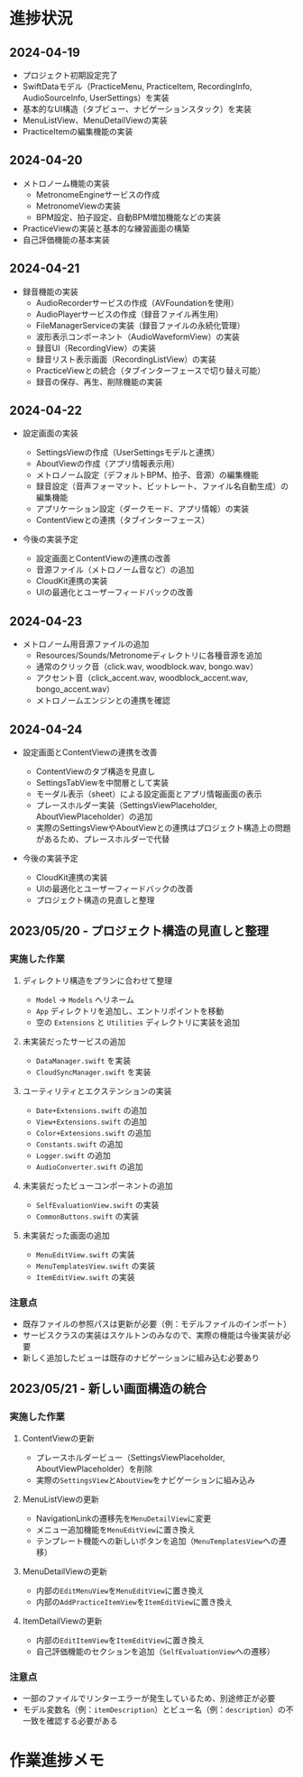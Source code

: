 # 進捗状況

## 2024-04-19

- プロジェクト初期設定完了
- SwiftDataモデル（PracticeMenu, PracticeItem, RecordingInfo, AudioSourceInfo, UserSettings）を実装
- 基本的なUI構造（タブビュー、ナビゲーションスタック）を実装
- MenuListView、MenuDetailViewの実装
- PracticeItemの編集機能の実装

## 2024-04-20

- メトロノーム機能の実装
  - MetronomeEngineサービスの作成
  - MetronomeViewの実装
  - BPM設定、拍子設定、自動BPM増加機能などの実装
- PracticeViewの実装と基本的な練習画面の構築
- 自己評価機能の基本実装

## 2024-04-21

- 録音機能の実装
  - AudioRecorderサービスの作成（AVFoundationを使用）
  - AudioPlayerサービスの作成（録音ファイル再生用）
  - FileManagerServiceの実装（録音ファイルの永続化管理）
  - 波形表示コンポーネント（AudioWaveformView）の実装
  - 録音UI（RecordingView）の実装
  - 録音リスト表示画面（RecordingListView）の実装
  - PracticeViewとの統合（タブインターフェースで切り替え可能）
  - 録音の保存、再生、削除機能の実装

## 2024-04-22

- 設定画面の実装
  - SettingsViewの作成（UserSettingsモデルと連携）
  - AboutViewの作成（アプリ情報表示用）
  - メトロノーム設定（デフォルトBPM、拍子、音源）の編集機能
  - 録音設定（音声フォーマット、ビットレート、ファイル名自動生成）の編集機能
  - アプリケーション設定（ダークモード、アプリ情報）の実装
  - ContentViewとの連携（タブインターフェース）

- 今後の実装予定
  - 設定画面とContentViewの連携の改善
  - 音源ファイル（メトロノーム音など）の追加
  - CloudKit連携の実装
  - UIの最適化とユーザーフィードバックの改善

## 2024-04-23

- メトロノーム用音源ファイルの追加
  - Resources/Sounds/Metronomeディレクトリに各種音源を追加
  - 通常のクリック音（click.wav, woodblock.wav, bongo.wav）
  - アクセント音（click_accent.wav, woodblock_accent.wav, bongo_accent.wav）
  - メトロノームエンジンとの連携を確認

## 2024-04-24

- 設定画面とContentViewの連携を改善
  - ContentViewのタブ構造を見直し
  - SettingsTabViewを中間層として実装
  - モーダル表示（sheet）による設定画面とアプリ情報画面の表示
  - プレースホルダー実装（SettingsViewPlaceholder, AboutViewPlaceholder）の追加
  - 実際のSettingsViewやAboutViewとの連携はプロジェクト構造上の問題があるため、プレースホルダーで代替

- 今後の実装予定
  - CloudKit連携の実装
  - UIの最適化とユーザーフィードバックの改善
  - プロジェクト構造の見直しと整理

## 2023/05/20 - プロジェクト構造の見直しと整理

### 実施した作業
1. ディレクトリ構造をプランに合わせて整理
   - `Model` → `Models` へリネーム
   - `App` ディレクトリを追加し、エントリポイントを移動
   - 空の `Extensions` と `Utilities` ディレクトリに実装を追加

2. 未実装だったサービスの追加
   - `DataManager.swift` を実装
   - `CloudSyncManager.swift` を実装

3. ユーティリティとエクステンションの実装
   - `Date+Extensions.swift` の追加
   - `View+Extensions.swift` の追加
   - `Color+Extensions.swift` の追加
   - `Constants.swift` の追加
   - `Logger.swift` の追加 
   - `AudioConverter.swift` の追加

4. 未実装だったビューコンポーネントの追加
   - `SelfEvaluationView.swift` の実装
   - `CommonButtons.swift` の実装

5. 未実装だった画面の追加
   - `MenuEditView.swift` の実装
   - `MenuTemplatesView.swift` の実装
   - `ItemEditView.swift` の実装

### 注意点
- 既存ファイルの参照パスは更新が必要（例：モデルファイルのインポート）
- サービスクラスの実装はスケルトンのみなので、実際の機能は今後実装が必要
- 新しく追加したビューは既存のナビゲーションに組み込む必要あり

## 2023/05/21 - 新しい画面構造の統合

### 実施した作業
1. ContentViewの更新
   - プレースホルダービュー（SettingsViewPlaceholder, AboutViewPlaceholder）を削除
   - 実際の`SettingsView`と`AboutView`をナビゲーションに組み込み

2. MenuListViewの更新
   - NavigationLinkの遷移先を`MenuDetailView`に変更
   - メニュー追加機能を`MenuEditView`に置き換え
   - テンプレート機能への新しいボタンを追加（`MenuTemplatesView`への遷移）

3. MenuDetailViewの更新
   - 内部の`EditMenuView`を`MenuEditView`に置き換え
   - 内部の`AddPracticeItemView`を`ItemEditView`に置き換え

4. ItemDetailViewの更新
   - 内部の`EditItemView`を`ItemEditView`に置き換え
   - 自己評価機能のセクションを追加（`SelfEvaluationView`への遷移）

### 注意点
- 一部のファイルでリンターエラーが発生しているため、別途修正が必要
- モデル変数名（例：`itemDescription`）とビュー名（例：`description`）の不一致を確認する必要がある

# 作業進捗メモ
